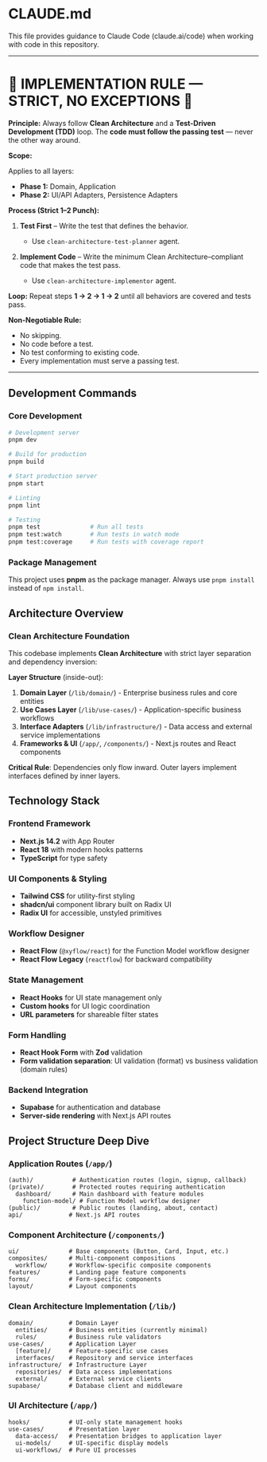 # CLAUDE.md

This file provides guidance to Claude Code (claude.ai/code) when working with code in this repository.

---

# 🚨 IMPLEMENTATION RULE — STRICT, NO EXCEPTIONS 🚨

**Principle:**
Always follow **Clean Architecture** and a **Test-Driven Development (TDD)** loop. The **code must follow the passing test** — never the other way around.

**Scope:**

Applies to all layers:

* **Phase 1:** Domain, Application
* **Phase 2:** UI/API Adapters, Persistence Adapters

**Process (Strict 1–2 Punch):**

1. **Test First** – Write the test that defines the behavior.

   * Use `clean-architecture-test-planner` agent.
2. **Implement Code** – Write the minimum Clean Architecture–compliant code that makes the test pass.

   * Use `clean-architecture-implementor` agent.

**Loop:**
Repeat steps **1 → 2 → 1 → 2** until all behaviors are covered and tests pass.

**Non-Negotiable Rule:**

* No skipping.
* No code before a test.
* No test conforming to existing code.
* Every implementation must serve a passing test.

---


## Development Commands

### Core Development
```bash
# Development server
pnpm dev

# Build for production
pnpm build

# Start production server
pnpm start

# Linting
pnpm lint

# Testing
pnpm test              # Run all tests
pnpm test:watch        # Run tests in watch mode
pnpm test:coverage     # Run tests with coverage report
```

### Package Management
This project uses **pnpm** as the package manager. Always use `pnpm install` instead of `npm install`.

## Architecture Overview

### Clean Architecture Foundation
This codebase implements **Clean Architecture** with strict layer separation and dependency inversion:

**Layer Structure** (inside-out):
1. **Domain Layer** (`/lib/domain/`) - Enterprise business rules and core entities
2. **Use Cases Layer** (`/lib/use-cases/`) - Application-specific business workflows  
3. **Interface Adapters** (`/lib/infrastructure/`) - Data access and external service implementations
4. **Frameworks & UI** (`/app/`, `/components/`) - Next.js routes and React components

**Critical Rule**: Dependencies only flow inward. Outer layers implement interfaces defined by inner layers.

## Technology Stack

### Frontend Framework
- **Next.js 14.2** with App Router
- **React 18** with modern hooks patterns
- **TypeScript** for type safety

### UI Components & Styling  
- **Tailwind CSS** for utility-first styling
- **shadcn/ui** component library built on Radix UI
- **Radix UI** for accessible, unstyled primitives

### Workflow Designer
- **React Flow** (`@xyflow/react`) for the Function Model workflow designer
- **React Flow Legacy** (`reactflow`) for backward compatibility

### State Management
- **React Hooks** for UI state management only
- **Custom hooks** for UI logic coordination
- **URL parameters** for shareable filter states

### Form Handling
- **React Hook Form** with **Zod** validation
- **Form validation separation**: UI validation (format) vs business validation (domain rules)

### Backend Integration
- **Supabase** for authentication and database
- **Server-side rendering** with Next.js API routes

## Project Structure Deep Dive

### Application Routes (`/app/`)
```
(auth)/           # Authentication routes (login, signup, callback)
(private)/        # Protected routes requiring authentication
  dashboard/      # Main dashboard with feature modules
    function-model/ # Function Model workflow designer
(public)/         # Public routes (landing, about, contact)
api/             # Next.js API routes
```

### Component Architecture (`/components/`)
```
ui/              # Base components (Button, Card, Input, etc.)
composites/      # Multi-component compositions
  workflow/      # Workflow-specific composite components
features/        # Landing page feature components
forms/           # Form-specific components
layout/          # Layout components
```

### Clean Architecture Implementation (`/lib/`)
```
domain/          # Domain Layer
  entities/      # Business entities (currently minimal)
  rules/         # Business rule validators
use-cases/       # Application Layer
  [feature]/     # Feature-specific use cases
  interfaces/    # Repository and service interfaces
infrastructure/  # Infrastructure Layer
  repositories/  # Data access implementations
  external/      # External service clients
supabase/        # Database client and middleware
```

### UI Architecture (`/app/`)
```
hooks/           # UI-only state management hooks
use-cases/       # Presentation layer
  data-access/   # Presentation bridges to application layer
  ui-models/     # UI-specific display models
  ui-workflows/  # Pure UI processes
```